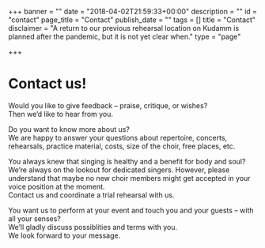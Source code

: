 +++
banner = ""
date = "2018-04-02T21:59:33+00:00"
description = ""
id = "contact"
page_title = "Contact"
publish_date = ""
tags = []
title = "Contact"
disclaimer = "A return to our previous rehearsal location on Kudamm is planned after the pandemic, but it is not yet clear when."
type = "page"

+++
# Contact us!

Would you like to give feedback – praise, critique, or wishes?  
Then we’d like to hear from you.

Do you want to know more about us?  
We are happy to answer your questions about repertoire, concerts, rehearsals, practice material, costs, size of the choir, free places, etc.

You always knew that singing is healthy and a benefit for body and soul?  
We’re always on the lookout for dedicated singers. However, please understand that maybe no new choir members might get accepted in your voice position at the moment.  
Contact us and coordinate a trial rehearsal with us.

You want us to perform at your event and touch you and your guests – with all your senses?  
We’ll gladly discuss possiblities and terms with you.  
We look forward to your message.
